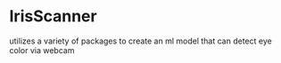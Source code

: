 # IrisScanner
utilizes a variety of packages to create an ml model that can detect eye color via webcam

